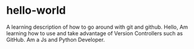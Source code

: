 # hello-world
A learning description of how to go around with git and github.
Hello, Am learning how to use and take advantage of Version Controllers such as GitHub. Am a Js and Python Developer.
